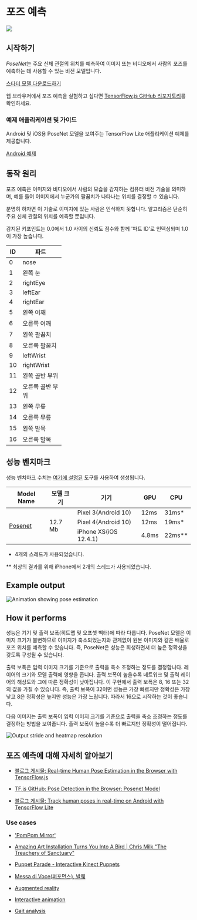 # 포즈 예측


<img src="../images/pose.png" class="attempt-right">

## 시작하기

*PoseNet*는 주요 신체 관절의 위치를 예측하여 이미지 또는 비디오에서 사람의 포즈를 예측하는 데 사용할 수 있는 비전 모델입니다.

<a class="button button-primary" href="https://storage.googleapis.com/download.tensorflow.org/models/tflite/posenet_mobilenet_v1_100_257x257_multi_kpt_stripped.tflite">스타터 모델 다운로드하기</a>

웹 브라우저에서 포즈 예측을 실험하고 싶다면 <a href="https://github.com/tensorflow/tfjs-models/tree/master/posenet">TensorFlow.js GitHub 리포지토리</a>를 확인하세요.

### 예제 애플리케이션 및 가이드

Android 및 iOS용 PoseNet 모델을 보여주는 TensorFlow Lite 애플리케이션 예제를 제공합니다.

<a class="button button-primary" href="https://github.com/tensorflow/examples/tree/master/lite/examples/posenet/android">Android 예제</a>

## 동작 원리

포즈 예측은 이미지와 비디오에서 사람의 모습을 감지하는 컴퓨터 비전 기술을 의미하며, 예를 들어 이미지에서 누군가의 팔꿈치가 나타나는 위치를 결정할 수 있습니다.

분명히 하자면 이 기술로 이미지에 있는 사람은 인식하지 못합니다. 알고리즘은 단순히 주요 신체 관절의 위치를 예측할 뿐입니다.

감지된 키포인트는 0.0에서 1.0 사이의 신뢰도 점수와 함께 '파트 ID'로 인덱싱되며 1.0이 가장 높습니다.

<table style="width: 30%;">
  <thead>
    <tr>
      <th>ID</th>
      <th>파트</th>
    </tr>
  </thead>
  <tbody>
    <tr>
      <td>0</td>
      <td>nose</td>
    </tr>
    <tr>
      <td>1</td>
      <td>왼쪽 눈</td>
    </tr>
    <tr>
      <td>2</td>
      <td>rightEye</td>
    </tr>
    <tr>
      <td>3</td>
      <td>leftEar</td>
    </tr>
    <tr>
      <td>4</td>
      <td>rightEar</td>
    </tr>
    <tr>
      <td>5</td>
      <td>왼쪽 어깨</td>
    </tr>
    <tr>
      <td>6</td>
      <td>오른쪽 어깨</td>
    </tr>
    <tr>
      <td>7</td>
      <td>왼쪽 팔꿈치</td>
    </tr>
    <tr>
      <td>8</td>
      <td>오른쪽 팔꿈치</td>
    </tr>
    <tr>
      <td>9</td>
      <td>leftWrist</td>
    </tr>
    <tr>
      <td>10</td>
      <td>rightWrist</td>
    </tr>
    <tr>
      <td>11</td>
      <td>왼쪽 골반 부위</td>
    </tr>
    <tr>
      <td>12</td>
      <td>오른쪽 골반 부위</td>
    </tr>
    <tr>
      <td>13</td>
      <td>왼쪽 무릎</td>
    </tr>
    <tr>
      <td>14</td>
      <td>오른쪽 무릎</td>
    </tr>
    <tr>
      <td>15</td>
      <td>왼쪽 발목</td>
    </tr>
    <tr>
      <td>16</td>
      <td>오른쪽 발목</td>
    </tr>
  </tbody>
</table>

## 성능 벤치마크

성능 벤치마크 수치는 [여기에 설명된](https://www.tensorflow.org/lite/performance/benchmarks) 도구를 사용하여 생성됩니다.

<table>
  <thead>
    <tr>
      <th>Model Name</th>
      <th>모델 크기</th>
      <th>기기</th>
      <th>GPU</th>
      <th>CPU</th>
    </tr>
  </thead>
  <tr>
    <td rowspan="3">
      <p data-md-type="paragraph"><a href="https://storage.googleapis.com/download.tensorflow.org/models/tflite/posenet_mobilenet_v1_100_257x257_multi_kpt_stripped.tflite">Posenet</a></p>
    </td>
    <td rowspan="3">       12.7 Mb     </td>
    <td>Pixel 3(Android 10)</td>
    <td>12ms</td>
    <td>31ms*</td>
  </tr>
   <tr>
     <td>Pixel 4(Android 10)</td>
    <td>12ms</td>
    <td>19ms*</td>
  </tr>
   <tr>
     <td>iPhone XS(iOS 12.4.1)</td>
     <td>4.8ms</td>
    <td>22ms** </td>
  </tr>
</table>

* 4개의 스레드가 사용되었습니다.

** 최상의 결과를 위해 iPhone에서 2개의 스레드가 사용되었습니다.

## Example output


<img alt="Animation showing pose estimation" src="https://www.tensorflow.org/images/lite/models/pose_estimation.gif">

## How it performs

성능은 기기 및 출력 보폭(히트맵 및 오프셋 벡터)에 따라 다릅니다. PoseNet 모델은 이미지 크기가 불변하므로 이미지가 축소되었는지와 관계없이 원본 이미지와 같은 배율로 포즈 위치를 예측할 수 있습니다. 즉, PoseNet은 성능은 희생하면서 더 높은 정확성을 갖도록 구성될 수 있습니다.

출력 보폭은 입력 이미지 크기를 기준으로 출력을 축소 조정하는 정도를 결정합니다. 레이어의 크기와 모델 출력에 영향을 줍니다. 출력 보폭이 높을수록 네트워크 및 출력 레이어의 해상도와 그에 따른 정확성이 낮아집니다. 이 구현에서 출력 보폭은 8, 16 또는 32의 값을 가질 수 있습니다. 즉, 출력 보폭이 32이면 성능은 가장 빠르지만 정확성은 가장 낮고 8은 정확성은 높지만 성능은 가장 느립니다. 따라서 16으로 시작하는 것이 좋습니다.

다음 이미지는 출력 보폭이 입력 이미지 크기를 기준으로 출력을 축소 조정하는 정도를 결정하는 방법을 보여줍니다. 출력 보폭이 높을수록 더 빠르지만 정확성이 떨어집니다.


<img alt="Output stride and heatmap resolution" src="../images/output_stride.png">

## 포즈 예측에 대해 자세히 알아보기

<ul>
  <li><p data-md-type="paragraph"><a href="https://medium.com/tensorflow/real-time-human-pose-estimation-in-the-browser-with-tensorflow-js-7dd0bc881cd5">블로그 게시물: Real-time Human Pose Estimation in the Browser with TensorFlow.js</a></p></li>
  <li><p data-md-type="paragraph"><a href="https://github.com/tensorflow/tfjs-models/tree/master/posenet">TF.js GitHub: Pose Detection in the Browser: Posenet Model</a></p></li>
   <li><p data-md-type="paragraph"><a href="https://medium.com/tensorflow/track-human-poses-in-real-time-on-android-with-tensorflow-lite-e66d0f3e6f9e">블로그 게시물: Track human poses in real-time on Android with TensorFlow Lite</a></p></li>
</ul>

### Use cases

<ul>
  <li><p data-md-type="paragraph"><a href="https://vimeo.com/128375543">'PomPom Mirror'</a></p></li>
  <li><p data-md-type="paragraph"><a href="https://youtu.be/I5__9hq-yas">Amazing Art Installation Turns You Into A Bird | Chris Milk "The Treachery of Sanctuary"</a></p></li>
  <li><p data-md-type="paragraph"><a href="https://vimeo.com/34824490">Puppet Parade - Interactive Kinect Puppets</a></p></li>
  <li><p data-md-type="paragraph"><a href="https://vimeo.com/2892576">Messa di Voce(퍼포먼스), 발췌</a></p></li>
  <li><p data-md-type="paragraph"><a href="https://www.instagram.com/p/BbkKLiegrTR/">Augmented reality</a></p></li>
  <li><p data-md-type="paragraph"><a href="https://www.instagram.com/p/Bg1EgOihgyh/">Interactive animation</a></p></li>
  <li><p data-md-type="paragraph"><a href="https://www.runnersneed.com/expert-advice/gear-guides/gait-analysis.html">Gait analysis</a></p></li>
</ul>
